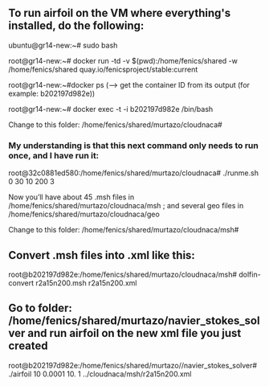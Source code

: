 ## To run airfoil on the VM where everything's installed, do the following:


ubuntu@gr14-new:~# sudo bash


root@gr14-new:~# docker run -td -v $(pwd):/home/fenics/shared -w /home/fenics/shared quay.io/fenicsproject/stable:current


root@gr14-new:~#docker ps   (—> get the container ID  from its output (for example: b202197d982e))


root@gr14-new:~# docker exec -t -i b202197d982e /bin/bash


Change to this folder: /home/fenics/shared/murtazo/cloudnaca# 


### My understanding is that this next command only needs to run once, and I have run it:

root@32c0881ed580:/home/fenics/shared/murtazo/cloudnaca#       ./runme.sh 0 30 10 200 3


Now you’ll have about 45 .msh files in /home/fenics/shared/murtazo/cloudnaca/msh ; and several  geo files in /home/fenics/shared/murtazo/cloudnaca/geo


Change to this folder:  /home/fenics/shared/murtazo/cloudnaca/msh#  


## Convert .msh files into .xml like this:
root@b202197d982e:/home/fenics/shared/murtazo/cloudnaca/msh#    dolfin-convert r2a15n200.msh r2a15n200.xml   


## Go to folder: /home/fenics/shared/murtazo/navier_stokes_solver and  run  airfoil on the new xml file you just created


root@b202197d982e:/home/fenics/shared/murtazo//navier_stokes_solver#  ./airfoil  10 0.0001 10. 1 ../cloudnaca/msh/r2a15n200.xml
